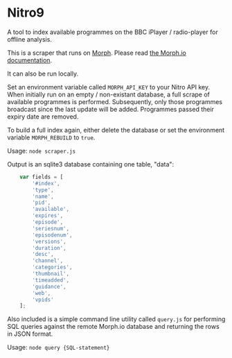 # Nitro9

A tool to index available programmes on the BBC iPlayer / radio-player for offline analysis.

This is a scraper that runs on [Morph](https://morph.io). Please read [the Morph.io documentation](https://morph.io/documentation).

It can also be run locally.

Set an environment variable called `MORPH_API_KEY` to your Nitro API key. When initially run on an empty / non-existant database, a
full scrape of available programmes is performed. Subsequently, only those programmes broadcast since the last update will be added.
Programmes passed their expiry date are removed.

To build a full index again, either delete the database or set the environment variable `MORPH_REBUILD` to `true`.

Usage: `node scraper.js`

Output is an sqlite3 database containing one table, "data":

````javascript
	var fields = [
		'#index',
		'type',
		'name',
		'pid',
		'available',
		'expires',
		'episode',
		'seriesnum',
		'episodenum',
		'versions',
		'duration',
		'desc',
		'channel',
		'categories',
		'thumbnail',
		'timeadded',
		'guidance',
		'web',
		'vpids'
	];
````

Also included is a simple command line utility called `query.js` for performing SQL queries against the remote Morph.io database and
returning the rows in JSON format.

Usage: `node query {SQL-statement}`